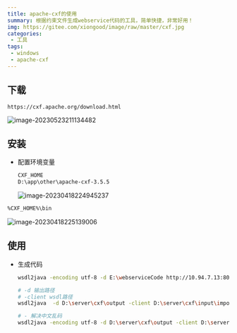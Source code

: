 ```yaml
---
title: apache-cxf的使用
summary: 根据约束文件生成webservice代码的工具，简单快捷，非常好用！
img: https://gitee.com/xiongood/image/raw/master/cxf.jpg
categories:
 - 工具
tags:
 - windows
 - apache-cxf
---
```


## 下载

```http
https://cxf.apache.org/download.html
```

![image-20230523211134482](https://gitee.com/xiongood/image/raw/master/20230523211136.png)

## 安装

- 配置环境变量

  ```txt
  CXF_HOME
  D:\app\other\apache-cxf-3.5.5
  ```

  ![image-20230418224945237](https://gitee.com/xiongood/image/raw/master/image-20230418224945237.png)

```txt
%CXF_HOME%\bin
```



![image-20230418225139006](https://gitee.com/xiongood/image/raw/master/image-20230418225139006.png)

## 使用

- 生成代码

  ```sh
  wsdl2java -encoding utf-8 -d E:\webserviceCode http://10.94.7.13:8080/cross/htj_2crs2_ws27/cross?wsdl
  ```

  ```sh
  # -d 输出路径
  # -client wsdl路径
  wsdl2java  -d D:\server\cxf\output -client D:\server\cxf\input\importPOViewSrv.wsdl
  
  # - 解决中文乱码
  wsdl2java -encoding utf-8 -d D:\server\cxf\output -client D:\server\cxf\input\OSB_SSCM_ZX_HQ_ImportOrderUpdateOrCancelSrv.wsdl
  ```

  


